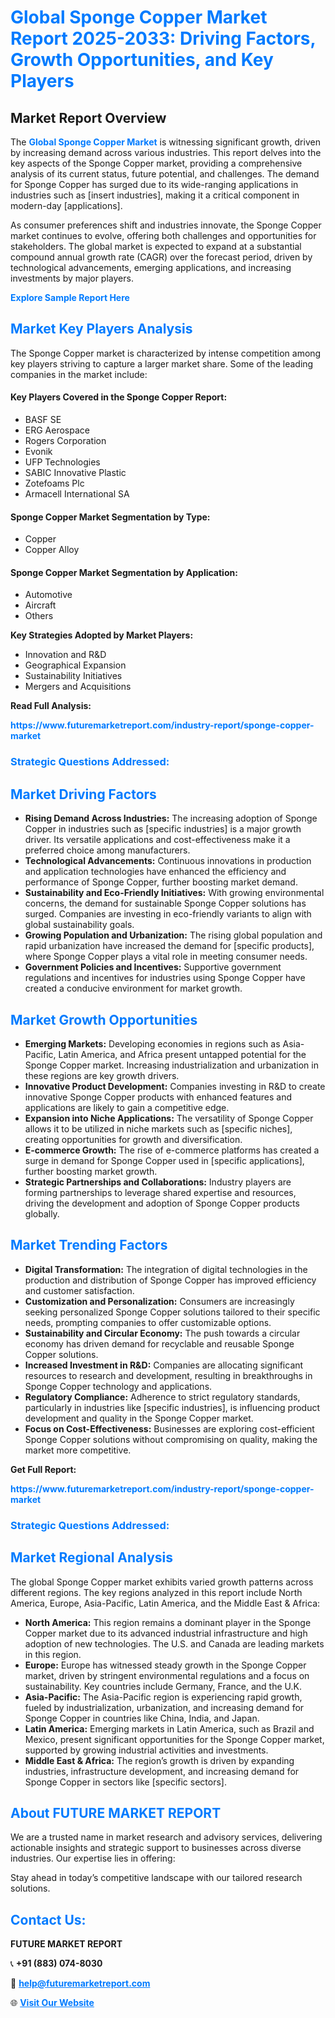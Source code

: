 <h1 style="color: #007BFF;">Global Sponge Copper Market Report 2025-2033: Driving Factors, Growth Opportunities, and Key Players</h1>

<section id="overview">
<h2>Market Report Overview</h2>
<p>The <a href="https://www.futuremarketreport.com/industry-report/sponge-copper-market" style="color: #007BFF; text-decoration: none;"><strong>Global Sponge Copper Market</strong></a> is witnessing significant growth, driven by increasing demand across various industries. This report delves into the key aspects of the Sponge Copper market, providing a comprehensive analysis of its current status, future potential, and challenges. The demand for Sponge Copper has surged due to its wide-ranging applications in industries such as [insert industries], making it a critical component in modern-day [applications].</p>
<p>As consumer preferences shift and industries innovate, the Sponge Copper market continues to evolve, offering both challenges and opportunities for stakeholders. The global market is expected to expand at a substantial compound annual growth rate (CAGR) over the forecast period, driven by technological advancements, emerging applications, and increasing investments by major players.</p>
</section>

<section id="overview">
<p><a href="https://www.futuremarketreport.com/request-sample/reportId=114643" style="color: #007BFF; text-decoration: none;"><strong>Explore Sample Report Here</strong></a></p>
</section>

<section id="key-players">
<h2 style="color: #007BFF;">Market Key Players Analysis</h2>
<p>The Sponge Copper market is characterized by intense competition among key players striving to capture a larger market share. Some of the leading companies in the market include:</p>
<h4>Key Players Covered in the Sponge Copper Report:</h4>
<ul><li>BASF SE</li><li>ERG Aerospace</li><li>Rogers Corporation</li><li>Evonik</li><li>UFP Technologies</li><li>SABIC Innovative Plastic</li><li>Zotefoams Plc</li><li>Armacell International SA</li></ul>
<h4>Sponge Copper Market Segmentation by Type:</h4>
<ul><li>Copper</li><li>Copper Alloy</li></ul>

<h4>Sponge Copper Market Segmentation by Application:</h4>
<ul><li>Automotive</li><li>Aircraft</li><li>Others</li></ul>
<p><strong>Key Strategies Adopted by Market Players:</strong></p>
<ul>
<li>Innovation and R&D</li>
<li>Geographical Expansion</li>
<li>Sustainability Initiatives</li>
<li>Mergers and Acquisitions</li>
</ul>
</section>

<section>
<p><strong>Read Full Analysis: </strong></p><a href="https://www.futuremarketreport.com/industry-report/sponge-copper-market" style="color: #007BFF; text-decoration: none;"><strong>https://www.futuremarketreport.com/industry-report/sponge-copper-market</strong></a>
<h3 style="color: #007BFF;">Strategic Questions Addressed:</h3>
</section>

<section id="driving-factors">
<h2 style="color: #007BFF;">Market Driving Factors</h2>
<ul>
<li><strong>Rising Demand Across Industries:</strong> The increasing adoption of Sponge Copper in industries such as [specific industries] is a major growth driver. Its versatile applications and cost-effectiveness make it a preferred choice among manufacturers.</li>
<li><strong>Technological Advancements:</strong> Continuous innovations in production and application technologies have enhanced the efficiency and performance of Sponge Copper, further boosting market demand.</li>
<li><strong>Sustainability and Eco-Friendly Initiatives:</strong> With growing environmental concerns, the demand for sustainable Sponge Copper solutions has surged. Companies are investing in eco-friendly variants to align with global sustainability goals.</li>
<li><strong>Growing Population and Urbanization:</strong> The rising global population and rapid urbanization have increased the demand for [specific products], where Sponge Copper plays a vital role in meeting consumer needs.</li>
<li><strong>Government Policies and Incentives:</strong> Supportive government regulations and incentives for industries using Sponge Copper have created a conducive environment for market growth.</li>
</ul>
</section>

<section id="growth-opportunities">
<h2 style="color: #007BFF;">Market Growth Opportunities</h2>
<ul>
<li><strong>Emerging Markets:</strong> Developing economies in regions such as Asia-Pacific, Latin America, and Africa present untapped potential for the Sponge Copper market. Increasing industrialization and urbanization in these regions are key growth drivers.</li>
<li><strong>Innovative Product Development:</strong> Companies investing in R&D to create innovative Sponge Copper products with enhanced features and applications are likely to gain a competitive edge.</li>
<li><strong>Expansion into Niche Applications:</strong> The versatility of Sponge Copper allows it to be utilized in niche markets such as [specific niches], creating opportunities for growth and diversification.</li>
<li><strong>E-commerce Growth:</strong> The rise of e-commerce platforms has created a surge in demand for Sponge Copper used in [specific applications], further boosting market growth.</li>
<li><strong>Strategic Partnerships and Collaborations:</strong> Industry players are forming partnerships to leverage shared expertise and resources, driving the development and adoption of Sponge Copper products globally.</li>
</ul>
</section>

<section id="trending-factors">
<h2 style="color: #007BFF;">Market Trending Factors</h2>
<ul>
<li><strong>Digital Transformation:</strong> The integration of digital technologies in the production and distribution of Sponge Copper has improved efficiency and customer satisfaction.</li>
<li><strong>Customization and Personalization:</strong> Consumers are increasingly seeking personalized Sponge Copper solutions tailored to their specific needs, prompting companies to offer customizable options.</li>
<li><strong>Sustainability and Circular Economy:</strong> The push towards a circular economy has driven demand for recyclable and reusable Sponge Copper solutions.</li>
<li><strong>Increased Investment in R&D:</strong> Companies are allocating significant resources to research and development, resulting in breakthroughs in Sponge Copper technology and applications.</li>
<li><strong>Regulatory Compliance:</strong> Adherence to strict regulatory standards, particularly in industries like [specific industries], is influencing product development and quality in the Sponge Copper market.</li>
<li><strong>Focus on Cost-Effectiveness:</strong> Businesses are exploring cost-efficient Sponge Copper solutions without compromising on quality, making the market more competitive.</li>
</ul>
</section>

<section>
<p><strong>Get Full Report: </strong></p><a href="https://www.futuremarketreport.com/industry-report/sponge-copper-market" style="color: #007BFF; text-decoration: none;"><strong>https://www.futuremarketreport.com/industry-report/sponge-copper-market</strong></a>
<h3 style="color: #007BFF;">Strategic Questions Addressed:</h3>
</section>


<section id="regional-analysis">
<h2 style="color: #007BFF;">Market Regional Analysis</h2>
<p>The global Sponge Copper market exhibits varied growth patterns across different regions. The key regions analyzed in this report include North America, Europe, Asia-Pacific, Latin America, and the Middle East & Africa:</p>
<ul>
<li><strong>North America:</strong> This region remains a dominant player in the Sponge Copper market due to its advanced industrial infrastructure and high adoption of new technologies. The U.S. and Canada are leading markets in this region.</li>
<li><strong>Europe:</strong> Europe has witnessed steady growth in the Sponge Copper market, driven by stringent environmental regulations and a focus on sustainability. Key countries include Germany, France, and the U.K.</li>
<li><strong>Asia-Pacific:</strong> The Asia-Pacific region is experiencing rapid growth, fueled by industrialization, urbanization, and increasing demand for Sponge Copper in countries like China, India, and Japan.</li>
<li><strong>Latin America:</strong> Emerging markets in Latin America, such as Brazil and Mexico, present significant opportunities for the Sponge Copper market, supported by growing industrial activities and investments.</li>
<li><strong>Middle East & Africa:</strong> The region’s growth is driven by expanding industries, infrastructure development, and increasing demand for Sponge Copper in sectors like [specific sectors].</li>
</ul>
</section>

<footer>
<h2 style="color: #007BFF;">About FUTURE MARKET REPORT</h2>
<p>We are a trusted name in market research and advisory services, delivering actionable insights and strategic support to businesses across diverse industries. Our expertise lies in offering:</p>

<p>Stay ahead in today’s competitive landscape with our tailored research solutions.</p>

<h2 style="color: #007BFF;">Contact Us:</h2>
<p><strong>FUTURE MARKET REPORT</strong></p>
<p>📞 <strong>+91 (883) 074-8030</strong></p>
<p>📧 <strong><a href="mailto:help@futuremarketreport.com" style="color: #007BFF;">help@futuremarketreport.com</a></strong></p>
<p>🌐 <strong><a href="https://www.futuremarketreport.com/" style="color: #007BFF;">Visit Our Website</a></strong></p>
</footer>
